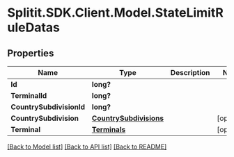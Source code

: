 # Splitit.SDK.Client.Model.StateLimitRuleDatas
## Properties

Name | Type | Description | Notes
------------ | ------------- | ------------- | -------------
**Id** | **long?** |  | 
**TerminalId** | **long?** |  | 
**CountrySubdivisionId** | **long?** |  | 
**CountrySubdivision** | [**CountrySubdivisions**](CountrySubdivisions.md) |  | [optional] 
**Terminal** | [**Terminals**](Terminals.md) |  | [optional] 

[[Back to Model list]](../README.md#documentation-for-models) [[Back to API list]](../README.md#documentation-for-api-endpoints) [[Back to README]](../README.md)

